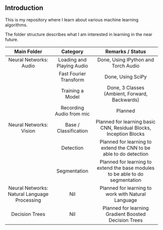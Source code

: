 ## Introduction

This is my repository where I learn about various machine learning algorithms. 

The folder structure describes what I am interested in learning in the near future.

| Main Folder | Category | Remarks / Status |
| :---: | :----: | :---: |
| Neural Networks: Audio | Loading and Playing Audio | Done, Using IPython and Torch Audio |
|| Fast Fourier Transform | Done, Using SciPy |
|| Training a Model | Done, 3 Classes (Ambient, Forward, Backwards) |
|| Recording Audio from mic | Planned |
| Neural Networks: Vision | Base / Classification | Planned for learning basic CNN, Residual Blocks, Inception Blocks |
| | Detection | Planned for learning to extend the CNN to be able to do detection |
| | Segmentation | Planned for learning to extend the base modules to be able to do segmentation |
| Neural Networks: Natural Language Processing | Nil | Planned for learning to work with Natural Language |
| Decision Trees | Nil | Planned for learning Gradient Boosted Decision Trees |

